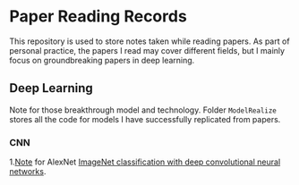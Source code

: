 # Paper Reading Records

This repository is used to store notes taken while reading papers. 
As part of personal practice, the papers I read may cover different fields, but I mainly focus on groundbreaking papers in deep learning.

## Deep Learning

Note for those breakthrough model and technology. Folder `ModelRealize` stores all the code for models I have successfully replicated from papers.

### CNN

1.[Note](./CNN/AlexNet.md) for AlexNet [ImageNet classification with deep convolutional neural networks](https://dl.acm.org/doi/10.5555/2999134.2999257).